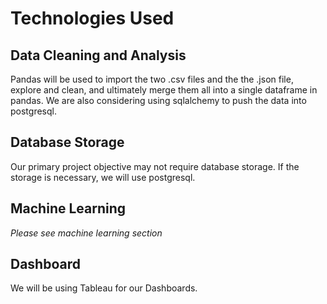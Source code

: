 # Technologies Used
## Data Cleaning and Analysis
Pandas will be used to import the two .csv files and the the .json file, explore and clean, and ultimately merge them all into a single dataframe in pandas. We are also considering using sqlalchemy to push the data into postgresql.

## Database Storage
Our primary project objective may not require database storage. If the storage is necessary, we will use postgresql.

## Machine Learning
*Please see machine learning section*

## Dashboard
We will be using Tableau for our Dashboards.
